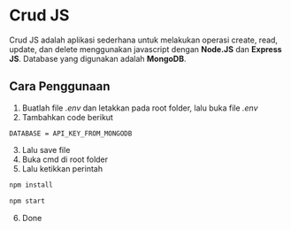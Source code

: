 # Crud JS

Crud JS adalah aplikasi sederhana untuk melakukan operasi create, read, update, dan delete menggunakan javascript dengan **Node.JS** dan **Express JS**. Database yang digunakan adalah **MongoDB**.

## Cara Penggunaan

1. Buatlah file *.env* dan letakkan pada root folder, lalu buka file *.env*
2. Tambahkan code berikut
```shell
DATABASE = API_KEY_FROM_MONGODB
```
3. Lalu save file
4. Buka cmd di root folder
5. Lalu ketikkan perintah
```bash
npm install

npm start
```
6. Done